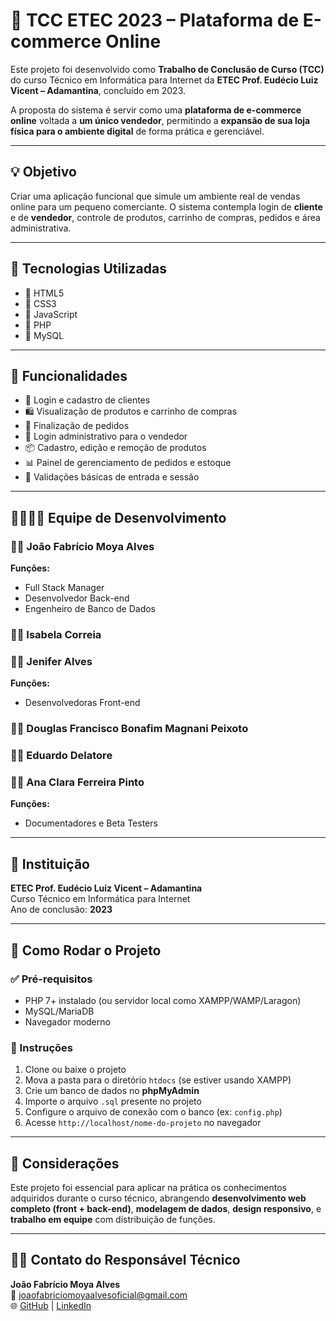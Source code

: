 # 🛒 TCC ETEC 2023 – Plataforma de E-commerce Online

Este projeto foi desenvolvido como **Trabalho de Conclusão de Curso (TCC)** do curso Técnico em Informática para Internet da **ETEC Prof. Eudécio Luiz Vicent – Adamantina**, concluído em 2023.

A proposta do sistema é servir como uma **plataforma de e-commerce online** voltada a **um único vendedor**, permitindo a **expansão de sua loja física para o ambiente digital** de forma prática e gerenciável.

---

## 💡 Objetivo

Criar uma aplicação funcional que simule um ambiente real de vendas online para um pequeno comerciante. O sistema contempla login de **cliente** e de **vendedor**, controle de produtos, carrinho de compras, pedidos e área administrativa.

---

## 🚀 Tecnologias Utilizadas

- 🧾 HTML5
- 🎨 CSS3
- 🧠 JavaScript
- 🐘 PHP
- 💾 MySQL

---

## 🧩 Funcionalidades

- 👤 Login e cadastro de clientes
- 🛍️ Visualização de produtos e carrinho de compras
- 🧾 Finalização de pedidos
- 🛒 Login administrativo para o vendedor
- 📦 Cadastro, edição e remoção de produtos
- 📊 Painel de gerenciamento de pedidos e estoque
- 🔐 Validações básicas de entrada e sessão

---

## 👨‍👩‍👧‍👦 Equipe de Desenvolvimento

### 👨‍💻 João Fabrício Moya Alves  
**Funções:**
- Full Stack Manager
- Desenvolvedor Back-end
- Engenheiro de Banco de Dados

### 👩‍💻 Isabela Correia  
### 👩‍💻 Jenifer Alves  
**Funções:**
- Desenvolvedoras Front-end

### 👨‍💼 Douglas Francisco Bonafim Magnani Peixoto  
### 👨‍💼 Eduardo Delatore  
### 👩‍💼 Ana Clara Ferreira Pinto  
**Funções:**
- Documentadores e Beta Testers

---

## 🏫 Instituição

**ETEC Prof. Eudécio Luiz Vicent – Adamantina**  
Curso Técnico em Informática para Internet  
Ano de conclusão: **2023**

---

## 📁 Como Rodar o Projeto

### ✅ Pré-requisitos

- PHP 7+ instalado (ou servidor local como XAMPP/WAMP/Laragon)
- MySQL/MariaDB
- Navegador moderno

### 🔧 Instruções

1. Clone ou baixe o projeto
2. Mova a pasta para o diretório `htdocs` (se estiver usando XAMPP)
3. Crie um banco de dados no **phpMyAdmin**
4. Importe o arquivo `.sql` presente no projeto
5. Configure o arquivo de conexão com o banco (ex: `config.php`)
6. Acesse `http://localhost/nome-do-projeto` no navegador

---

## 🧠 Considerações

Este projeto foi essencial para aplicar na prática os conhecimentos adquiridos durante o curso técnico, abrangendo **desenvolvimento web completo (front + back-end)**, **modelagem de dados**, **design responsivo**, e **trabalho em equipe** com distribuição de funções.

---

## 👨‍💻 Contato do Responsável Técnico

**João Fabrício Moya Alves**  
📧 joaofabriciomoyaalvesoficial@gmail.com  
🌐 [GitHub](https://github.com/seu-usuario) | [LinkedIn](www.linkedin.com/in/joão-fabrício-moya-alves-44377529b)
